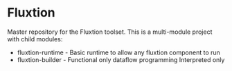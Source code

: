 # Fluxtion

Master repository for the Fluxtion toolset. This is a multi-module project with child modules:

* fluxtion-runtime - Basic runtime to allow any fluxtion component to run
* fluxtion-builder - Functional only dataflow programming Interpreted only



